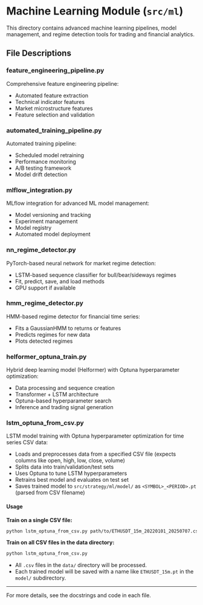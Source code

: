 # Machine Learning Module (`src/ml`)

This directory contains advanced machine learning pipelines, model management, and regime detection tools for trading and financial analytics.

## File Descriptions

### feature_engineering_pipeline.py
Comprehensive feature engineering pipeline:
- Automated feature extraction
- Technical indicator features
- Market microstructure features
- Feature selection and validation

### automated_training_pipeline.py
Automated training pipeline:
- Scheduled model retraining
- Performance monitoring
- A/B testing framework
- Model drift detection

### mlflow_integration.py
MLflow integration for advanced ML model management:
- Model versioning and tracking
- Experiment management
- Model registry
- Automated model deployment

### nn_regime_detector.py
PyTorch-based neural network for market regime detection:
- LSTM-based sequence classifier for bull/bear/sideways regimes
- Fit, predict, save, and load methods
- GPU support if available

### hmm_regime_detector.py
HMM-based regime detector for financial time series:
- Fits a GaussianHMM to returns or features
- Predicts regimes for new data
- Plots detected regimes

### helformer_optuna_train.py
Hybrid deep learning model (Helformer) with Optuna hyperparameter optimization:
- Data processing and sequence creation
- Transformer + LSTM architecture
- Optuna-based hyperparameter search
- Inference and trading signal generation

### lstm_optuna_from_csv.py
LSTM model training with Optuna hyperparameter optimization for time series CSV data:
- Loads and preprocesses data from a specified CSV file (expects columns like open, high, low, close, volume)
- Splits data into train/validation/test sets
- Uses Optuna to tune LSTM hyperparameters
- Retrains best model and evaluates on test set
- Saves trained model to `src/strategy/ml/model/` as `<SYMBOL>_<PERIOD>.pt` (parsed from CSV filename)

#### Usage

**Train on a single CSV file:**
```sh
python lstm_optuna_from_csv.py path/to/ETHUSDT_15m_20220101_20250707.csv
```

**Train on all CSV files in the data directory:**
```sh
python lstm_optuna_from_csv.py
```

- All `.csv` files in the `data/` directory will be processed.
- Each trained model will be saved with a name like `ETHUSDT_15m.pt` in the `model/` subdirectory.

---

For more details, see the docstrings and code in each file. 
